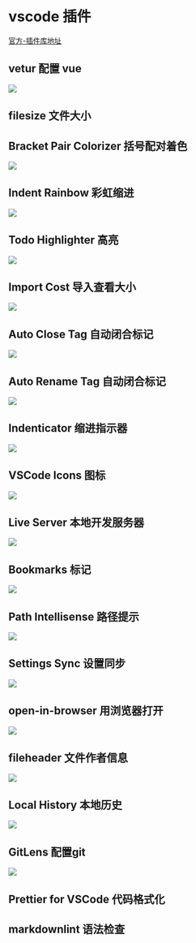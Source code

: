 # vscode 插件

[官方-插件库地址](https://marketplace.visualstudio.com/search?target=VSCode&category=Themes&sortBy=Downloads)

## vetur 配置 vue

![](./media/vetur.png)

## filesize 文件大小

## Bracket Pair Colorizer 括号配对着色

![](./media/Bracket-Pair-Colorizer.png)

## Indent Rainbow 彩虹缩进

![](./media/Indent-Rainbow.png)

## Todo Highlighter 高亮

![](./media/Todo-Highlighter.png)

## Import Cost 导入查看大小

![](./media/Import-Cost.gif)

## Auto Close Tag 自动闭合标记

![](./media/Auto-Close-Tag.gif)

## Auto Rename Tag 自动闭合标记

![](./media/Auto-Rename-Tag.gif)

## Indenticator 缩进指示器

![](./media/Indenticator.gif)

## VSCode Icons 图标

![](./media/VSCode-Icons.gif)

## Live Server 本地开发服务器

![](./media/Live-Server.gif)

## Bookmarks 标记

![](./media/Bookmarks.png)

## Path Intellisense 路径提示

![](./media/Path-Intellisense.gif)

## Settings Sync 设置同步

![](./media/Settings-Sync.gif)

## open-in-browser 用浏览器打开

![](./media/open-in-browser.jpg)

## fileheader 文件作者信息

![](./media/fileheader.gif)

## Local History 本地历史

![](./media/Local-History.png)

## GitLens 配置git

![](./media/GitLens.gif)

## Prettier for VSCode 代码格式化

## markdownlint 语法检查